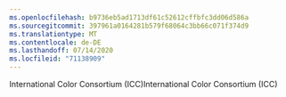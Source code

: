 ```yaml
---
ms.openlocfilehash: b9736eb5ad1713df61c52612cffbfc3dd06d586a
ms.sourcegitcommit: 397961a0164281b579f68064c3bb66c071f374d9
ms.translationtype: MT
ms.contentlocale: de-DE
ms.lasthandoff: 07/14/2020
ms.locfileid: "71138909"
---
```

<span data-ttu-id="e4ca5-101">International Color Consortium (ICC)</span><span class="sxs-lookup"><span data-stu-id="e4ca5-101">International Color Consortium (ICC)</span></span>